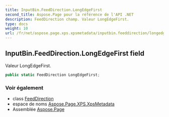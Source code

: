 ```yaml
---
title: InputBin.FeedDirection.LongEdgeFirst
second_title: Aspose.Page pour la référence de l'API .NET
description: FeedDirection champ. Valeur LongEdgeFirst.
type: docs
weight: 10
url: /fr/net/aspose.page.xps.xpsmetadata/inputbin.feeddirection/longedgefirst/
---
```

## InputBin.FeedDirection.LongEdgeFirst field

Valeur LongEdgeFirst.

```csharp
public static FeedDirection LongEdgeFirst;
```

### Voir également

* class [FeedDirection](../)
* espace de noms [Aspose.Page.XPS.XpsMetadata](../../inputbin.feeddirection/)
* Assemblée [Aspose.Page](../../../)


